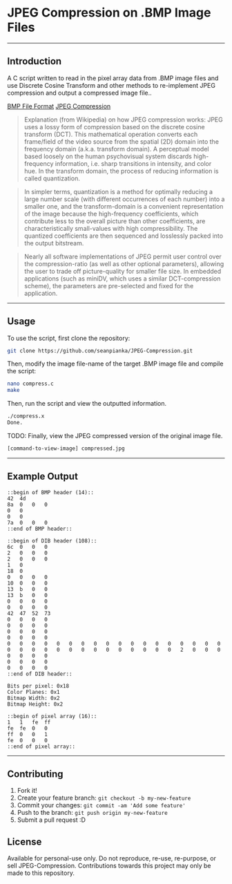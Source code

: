 # JPEG Compression on .BMP Image Files
---

## Introduction

A C script written to read in the pixel array data from .BMP image files and use Discrete Cosine Transform and other methods to re-implement JPEG compression and output a compressed image file..

[BMP File Format](https://en.wikipedia.org/wiki/BMP_file_format)
[JPEG Compression](https://en.wikipedia.org/wiki/JPEG)


>Explanation (from Wikipedia) on how JPEG compression works:
JPEG uses a lossy form of compression based on the discrete cosine transform (DCT). This mathematical operation converts each frame/field of the video source from the spatial (2D) domain into the frequency domain (a.k.a. transform domain). A perceptual model based loosely on the human psychovisual system discards high-frequency information, i.e. sharp transitions in intensity, and color hue. In the transform domain, the process of reducing information is called quantization. 

>In simpler terms, quantization is a method for optimally reducing a large number scale (with different occurrences of each number) into a smaller one, and the transform-domain is a convenient representation of the image because the high-frequency coefficients, which contribute less to the overall picture than other coefficients, are characteristically small-values with high compressibility. The quantized coefficients are then sequenced and losslessly packed into the output bitstream. 

>Nearly all software implementations of JPEG permit user control over the compression-ratio (as well as other optional parameters), allowing the user to trade off picture-quality for smaller file size. In embedded applications (such as miniDV, which uses a similar DCT-compression scheme), the parameters are pre-selected and fixed for the application.

---

## Usage

To use the script, first clone the repository:

```bash
git clone https://github.com/seanpianka/JPEG-Compression.git
```

Then, modify the image file-name of the target .BMP image file and compile the script:

```bash
nano compress.c
make
```

Then, run the script and view the outputted information.

```bash
./compress.x
Done.
```

TODO: 
Finally, view the JPEG compressed version of the original image file.

```bash
[command-to-view-image] compressed.jpg
```

---

## Example Output

```
::begin of BMP header (14)::
42 	4d 	
8a 	0 	0 	0 	
0 	0 	
0 	0 	
7a 	0 	0 	0 	
::end of BMP header::

::begin of DIB header (108)::
6c 	0 	0 	0 	
2 	0 	0 	0 	
2 	0 	0 	0 	
1 	0 	
18 	0 	
0 	0 	0 	0 	
10 	0 	0 	0 	
13 	b 	0 	0 	
13 	b 	0 	0 	
0 	0 	0 	0 	
0 	0 	0 	0 	
42 	47 	52 	73 	
0 	0 	0 	0 	
0 	0 	0 	0 	
0 	0 	0 	0 	
0 	0 	0 	0 	
0 	0 	0 	0 	0 	0 	0 	0 	0 	0 	0 	0 	0 	0 	0 	0 	0 	0 	0 	0 	0 	0 	0 	0 	0 	0 	0 	0 	0 	0 	0 	0 	2 	0 	0 	0 	
0 	0 	0 	0 	
0 	0 	0 	0 	
0 	0 	0 	0 	
::end of DIB header::

Bits per pixel: 0x18
Color Planes: 0x1
Bitmap Width: 0x2
Bitmap Height: 0x2

::begin of pixel array (16)::
1 	1 	fe 	ff 	
fe 	fe 	0 	0 	
ff 	0 	0 	1 	
fe 	0 	0 	0 	
::end of pixel array::
```

---

## Contributing

1. Fork it!
2. Create your feature branch: `git checkout -b my-new-feature`
3. Commit your changes: `git commit -am 'Add some feature'`
4. Push to the branch: `git push origin my-new-feature`
5. Submit a pull request :D

## License

Available for personal-use only. Do not reproduce, re-use, re-purpose, or sell
JPEG-Compression. Contributions towards this project may only be made to this repository.
